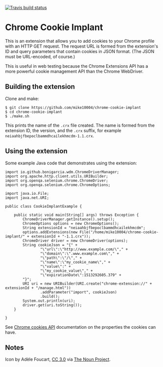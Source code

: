 [![Travis build status](https://img.shields.io/travis/mike10004/chrome-cookie-implant.svg)](https://travis-ci.org/mike10004/chrome-cookie-implant)

Chrome Cookie Implant
=====================

This is an extension that allows you to add cookies to your Chrome profile 
with an HTTP GET request. The request URL is formed from the extension's ID
and query parameters that contain cookies in JSON format. (The JSON must be 
URL-encoded, of course.)

This is useful in web testing because the Chrome Extensions API has a more
powerful cookie management API than the Chrome WebDriver.

Building the extension
----------------------

Clone and make:

    $ git clone https://github.com/mike10004/chrome-cookie-implant
    $ cd chrome-cookie-implant
    $ ./make.sh

This prints the name of the `.crx` file created. The name is formed from 
the extension ID, the version, and the `.crx` suffix, for example
`neiaahbjfbepoclbammdhcailekhmcdm-1.1.crx`. 

Using the extension
-------------------

Some example Java code that demonstrates using the extension:

    import io.github.bonigarcia.wdm.ChromeDriverManager;
    import org.apache.http.client.utils.URIBuilder;
    import org.openqa.selenium.chrome.ChromeDriver;
    import org.openqa.selenium.chrome.ChromeOptions;
    
    import java.io.File;
    import java.net.URI;
    
    public class CookieImplantExample {
    
        public static void main(String[] args) throws Exception {
            ChromeDriverManager.getInstance().setup();
            ChromeOptions options = new ChromeOptions();
            String extensionId = "neiaahbjfbepoclbammdhcailekhmcdm";
            options.addExtensions(new File("/home/mike10004/chrome-cookie-implant/" + extensionId + "-1.1.crx"));
            ChromeDriver driver = new ChromeDriver(options);
            String cookieJson = "{" +
                    "\"url\":\"http://www.example.com/\"," +
                    "\"domain\":\".www.example.com\"," +
                    "\"path\":\"/\"," +
                    "\"name\":\"my_cookie_name\"," +
                    "\"value\":" +
                    "\"my_cookie_value\"," +
                    "\"expirationDate\":1513292605.379" +
            "}";
            URI uri = new URIBuilder(URI.create("chrome-extension://" + extensionId + "/manage.html"))
                    .addParameter("import", cookieJson)
                    .build();
            System.out.println(uri);
            driver.get(uri.toString());
        }
    
    }

See [Chrome cookies API](https://developer.chrome.com/extensions/cookies#method-set)
documentation on the properties the cookies can have.

Notes
-----

Icon by Adèle Foucart, [CC 3.0](http://creativecommons.org/licenses/by/3.0/us/)
via [The Noun Project](https://thenounproject.com/term/chocolate-chip-cookie/261714/).

